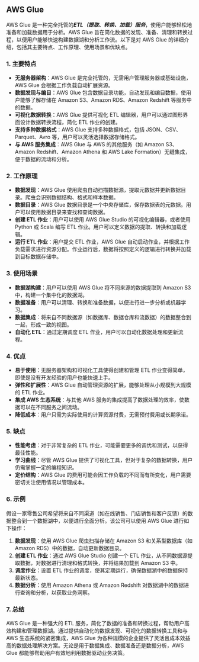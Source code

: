 ## AWS Glue

AWS Glue 是一种完全托管的***ETL（提取、转换、加载）服务***，使用户能够轻松地准备和加载数据用于分析。AWS Glue 旨在简化数据的发现、准备、清理和转换过程，以便用户能够快速构建数据湖和分析工作流。以下是对 AWS Glue 的详细介绍，包括其主要特点、工作原理、使用场景和优缺点。

### 1. **主要特点**
- **无服务器架构**：AWS Glue 是完全托管的，无需用户管理服务器或基础设施，AWS Glue 会根据工作负载自动扩展资源。
- **数据发现与编目**：AWS Glue 包含数据目录功能，自动发现和编目数据，使用户能够了解存储在 Amazon S3、Amazon RDS、Amazon Redshift 等服务中的数据。
- **可视化数据转换**：AWS Glue 提供可视化 ETL 编辑器，用户可以通过图形界面设计数据转换流程，简化 ETL 作业的创建。
- **支持多种数据格式**：AWS Glue 支持多种数据格式，包括 JSON、CSV、Parquet、Avro 等，用户可以灵活选择数据存储格式。
- **与 AWS 服务集成**：AWS Glue 与 AWS 的其他服务（如 Amazon S3、Amazon Redshift、Amazon Athena 和 AWS Lake Formation）无缝集成，便于数据的流动和分析。

### 2. **工作原理**
- **数据发现**：AWS Glue 使用爬虫自动扫描数据源，提取元数据并更新数据目录。爬虫会识别数据结构、格式和样本数据。
- **数据目录**：AWS Glue 数据目录是一个中央存储库，保存数据表的元数据。用户可以使用数据目录来查找和查询数据。
- **创建 ETL 作业**：用户可以使用 AWS Glue Studio 的可视化编辑器，或者使用 Python 或 Scala 编写 ETL 作业。用户可以定义数据的提取、转换和加载逻辑。
- **运行 ETL 作业**：用户提交 ETL 作业，AWS Glue 自动启动作业，并根据工作负载需求进行资源分配。作业运行后，数据将按照定义的逻辑进行转换并加载到目标数据存储中。

### 3. **使用场景**
- **数据湖构建**：用户可以使用 AWS Glue 将不同来源的数据提取到 Amazon S3 中，构建一个集中化的数据湖。
- **数据准备**：用户可以清理、转换和准备数据，以便进行进一步分析或机器学习。
- **数据集成**：将来自不同数据源（如数据库、数据仓库和流数据）的数据整合到一起，形成一致的视图。
- **自动化 ETL**：通过定期调度 ETL 作业，用户可以自动化数据处理和更新流程。

### 4. **优点**
- **易于使用**：无服务器架构和可视化工具使得创建和管理 ETL 作业变得简单，即使是没有开发经验的用户也能快速上手。
- **弹性和扩展性**：AWS Glue 自动管理资源的扩展，能够处理从小规模到大规模的 ETL 作业。
- **集成 AWS 生态系统**：与其他 AWS 服务的集成提高了数据处理的效率，使数据可以在不同服务之间流动。
- **降低成本**：用户只需为实际使用的计算资源付费，无需预付费用或长期承诺。

### 5. **缺点**
- **性能考虑**：对于非常复杂的 ETL 作业，可能需要更多的调优和测试，以获得最佳性能。
- **学习曲线**：尽管 AWS Glue 提供了可视化工具，但对于复杂的数据转换，用户仍需掌握一定的编程知识。
- **定价结构**：AWS Glue 的费用可能会因工作负载的不同而有所变化，用户需要密切关注使用情况以管理成本。

### 6. **示例**
假设一家零售公司希望将来自不同渠道（如在线销售、门店销售和客户反馈）的数据整合到一个数据湖中，以便进行全面分析。该公司可以使用 AWS Glue 进行如下操作：
1. **数据发现**：使用 AWS Glue 爬虫扫描存储在 Amazon S3 和关系型数据库（如 Amazon RDS）中的数据，自动更新数据目录。
2. **创建 ETL 作业**：通过 AWS Glue Studio 创建一个 ETL 作业，从不同数据源提取数据，对数据进行清理和格式转换，并将结果加载到 Amazon S3 中。
3. **调度作业**：设置 ETL 作业的调度，使其定期运行，确保数据湖中的数据保持最新状态。
4. **数据分析**：使用 Amazon Athena 或 Amazon Redshift 对数据湖中的数据进行查询和分析，以获取业务洞察。

### 7. **总结**
AWS Glue 是一种强大的 ETL 服务，简化了数据的准备和转换过程，帮助用户高效构建和管理数据湖。通过提供自动化的数据发现、可视化的数据转换工具和与 AWS 生态系统的紧密集成，AWS Glue 为各种规模的企业提供了灵活且成本效益高的数据处理解决方案。无论是用于数据集成、数据准备还是数据分析，AWS Glue 都能够帮助用户有效地利用数据驱动业务决策。